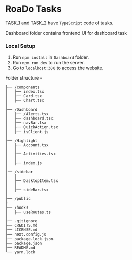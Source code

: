 # RoaDo Tasks

TASK_1 and TASK_2 have `TypeScript` code of tasks.

Dashboard folder contains frontend UI for dashboard task

### Local Setup

1. Run `npm install` in `Dashboard` folder.
2. Run `npm run dev` to run the server.
3. Go to `localhost:300` to access the website.


Folder structure -


```
├── /components
│   ├── index.tsx
│   ├── Card.tsx
│   ├── Chart.tsx
│   
├── /Dashboard
│   ├── /Alerts.tsx
│   ├── dashboard.tsx
│   ├── navBar.tsx
│   ├── QuickAction.tsx
│   ├── isClient.js
│   
├── /Highlight
│   ├── Account.tsx
│   │  
│   ├── Activities.tsx
│   │   
│   ├── index.js
│     
│── /sidebar
│   │   
│   ├── DasktopItem.tsx
│   │   
│   ├── sideBar.tsx
│   
├── /public
├
├── /hooks
│   ├── useRoutes.ts
│   
├── .gitignore
├── CREDITS.md
├── LICENSE.md
├── next.config.js
├── package-lock.json
├── package.json
├── README.md
└── yarn.lock
```


